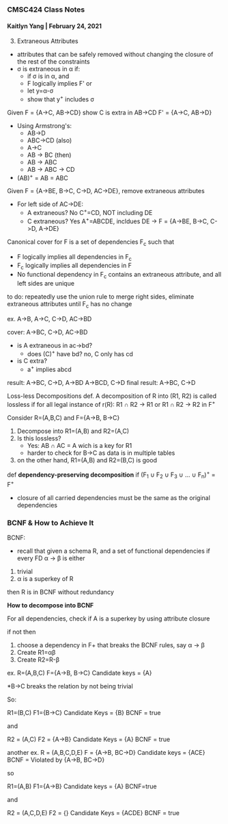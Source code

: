 ### CMSC424 Class Notes
#### Kaitlyn Yang | February 24, 2021

3. Extraneous Attributes
- attributes that can be safely removed without changing the closure of the rest of the constraints
- &sigma; is extraneous in &alpha; if:
    - if &sigma; is in &alpha;, and
    - F logically implies F' 
    or
    - let y=&alpha;-&sigma;
    - show that y<sup>+</sup> includes &sigma;

Given
F = {A->C, AB->CD} show C is extra in AB->CD
F' = {A->C, AB->D}

- Using Armstrong's:
    - AB->D
    - ABC->CD
    (also)
    - A->C
    - AB -> BC
    (then)
    - AB -> ABC
    - AB -> ABC -> CD
- (AB)<sup>+</sup> = AB = ABC

Given
F = {A->BE, B->C, C->D, AC->DE}, remove extraneous attributes

- For left side of AC->DE:
    - A extraneous? No C<sup>+</sup>=CD, NOT including DE
    - C extraneous? Yes A<sup>+</sup>=ABCDE, incldues DE
-> F = {A->BE, B->C, C->D, A->DE}


Canonical cover for F is a set of dependencies F<sub>c</sub> such that
- F logically implies all dependencies in F<sub>c</sub>
- F<sub>c</sub> logically implies all dependencies in F
- No functional dependency in F<sub>c</sub> contains an extraneous attribute, and all left sides are unique

to do: repeatedly use the union rule to merge right sides, eliminate extraneous attributes until F<sub>c</sub> has no change

ex. 
A->B, A->C, C->D, AC->BD

cover:
A->BC, C->D, AC->BD
- is A extraneous in ac->bd?
    - does (C)<sup>+</sup> have bd? no, C only has cd
- is C extra?
    - a<sup>+</sup> implies abcd

result: A->BC, C->D, A->BD
A->BCD, C->D
final result: A->BC, C->D

Loss-less Decompositions
def. A decomposition of R into (R1, R2) is called lossless if for all legal instance of r(R):
    R1 &cap; R2 -> R1 or R1 &cap; R2 -> R2
in F<sup>+</sup> 

Consider
R=(A,B,C) and F={A->B, B->C}
1. Decompose into R1=(A,B) and R2=(A,C)
2. Is this lossless?
    - Yes: AB &cap; AC = A wich is a key for R1
    - harder to check for B->C as data is in multiple tables
3. on the other hand, R1=(A,B) and R2=(B,C) is good

def
**dependency-preserving decomposition** if
(F<sub>1</sub> &cup; F<sub>2</sub> &cup; F<sub>3</sub> &cup; ... &cup; F<sub>n</sub>)<sup>+</sup> = F<sup>+</sup>

- closure of all carried dependencies must be the same as the original dependencies

### BCNF & How to Achieve It

BCNF:
- recall that given a schema R, and a set of functional dependencies if every FD &alpha; -> &beta; is either
1. trivial
2. &alpha; is a superkey of R

then R is in BCNF without redundancy

**How to decompose into BCNF**

For all dependencies, check if A is a superkey by using attribute closure

if not then
1. choose a dependency in F+ that breaks the BCNF rules, say &alpha; -> &beta;
2. Create R1=&alpha;&beta;
3. Create R2=R-&beta;

ex.
R=(A,B,C)
F={A->B, B->C}
Candidate keys = {A}

*B->C breaks the relation by not being trivial

So:

R1=(B,C)
F1={B->C}
Candidate Keys = {B}
BCNF = true

and

R2 = (A,C)
F2 = {A->B}
Candidate Keys = {A}
BCNF = true

another ex.
R = (A,B,C,D,E)
F = {A->B, BC->D}
Candidate keys = {ACE}
BCNF = Violated by {A->B, BC->D}

so

R1=(A,B)
F1={A->B}
Candidate keys = {A}
BCNF=true

and

R2 = (A,C,D,E)
F2 = {}
Candidate Keys = {ACDE}
BCNF = true